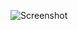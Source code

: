 ![Screenshot](https://raw.githubusercontent.com/Cryakl/Ultimate-RAT-Collection/refs/heads/main/FreeRat/FreeRat1.0/Screenshot.png)
